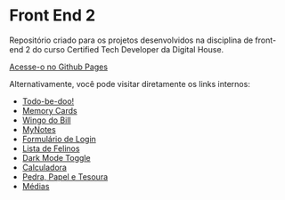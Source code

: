 # Front End 2
Repositório criado para os projetos desenvolvidos na disciplina de front-end 2 do curso Certified Tech Developer da Digital House.

[Acesse-o no Github Pages](https://mdaffonso.github.io/frontend2/)

Alternativamente, você pode visitar diretamente os links internos:

+ [Todo-be-doo!](https://mdaffonso.github.io/frontend2/todolist/)
+ [Memory Cards](https://mdaffonso.github.io/frontend2/memorycards/)
+ [Wingo do Bill](https://mdaffonso.github.io/frontend2/wingodobill/)
+ [MyNotes](https://mynotes-mda.netlify.app/)
+ [Formulário de Login](https://mdaffonso.github.io/frontend2/form/)
+ [Lista de Felinos](https://mdaffonso.github.io/frontend2/felinos/)
+ [Dark Mode Toggle](https://mdaffonso.github.io/frontend2/darkmode/)
+ [Calculadora](https://mdaffonso.github.io/frontend2/calculator/)
+ [Pedra, Papel e Tesoura](https://mdaffonso.github.io/frontend2/jokenpo/)
+ [Médias](https://mdaffonso.github.io/frontend2/averages/)
